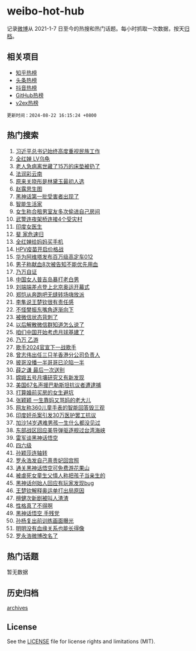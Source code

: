 # weibo-hot-hub

记录[微博](https://www.weibo.com)从 2021-1-7 日至今的热搜和热门话题。每小时抓取一次数据，按天[归档](archives)。

## 相关项目

- [知乎热榜](https://github.com/lonnyzhang423/zhihu-hot-hub)
- [头条热榜](https://github.com/lonnyzhang423/toutiao-hot-hub)
- [抖音热榜](https://github.com/lonnyzhang423/douyin-hot-hub)
- [GitHub热榜](https://github.com/lonnyzhang423/github-hot-hub)
- [v2ex热榜](https://github.com/lonnyzhang423/v2ex-hot-hub)


`更新时间：2024-08-22 16:15:24 +0800`

## 热门搜索

1. [习近平总书记始终高度重视民族工作](https://m.weibo.cn/search?containerid=100103type%3D1%26t%3D10%26q%3D%23%E4%B9%A0%E8%BF%91%E5%B9%B3%E6%80%BB%E4%B9%A6%E8%AE%B0%E5%A7%8B%E7%BB%88%E9%AB%98%E5%BA%A6%E9%87%8D%E8%A7%86%E6%B0%91%E6%97%8F%E5%B7%A5%E4%BD%9C%23&stream_entry_id=51&isnewpage=1&extparam=seat%3D1%26filter_type%3Drealtimehot%26stream_entry_id%3D51%26c_type%3D51%26q%3D%2523%25E4%25B9%25A0%25E8%25BF%2591%25E5%25B9%25B3%25E6%2580%25BB%25E4%25B9%25A6%25E8%25AE%25B0%25E5%25A7%258B%25E7%25BB%2588%25E9%25AB%2598%25E5%25BA%25A6%25E9%2587%258D%25E8%25A7%2586%25E6%25B0%2591%25E6%2597%258F%25E5%25B7%25A5%25E4%25BD%259C%2523%26pos%3D0%26dgr%3D0%26cate%3D10103%26display_time%3D1724314523%26pre_seqid%3D1724314523660026658139)
1. [全红婵 LV乌龟](https://m.weibo.cn/search?containerid=100103type%3D1%26t%3D10%26q%3D%E5%85%A8%E7%BA%A2%E5%A9%B5+LV%E4%B9%8C%E9%BE%9F&stream_entry_id=31&isnewpage=1&extparam=seat%3D1%26stream_entry_id%3D31%26band_rank%3D1%26c_type%3D31%26lcate%3D5001%26filter_type%3Drealtimehot%26cate%3D5001%26pos%3D0%26q%3D%25E5%2585%25A8%25E7%25BA%25A2%25E5%25A9%25B5%2520LV%25E4%25B9%258C%25E9%25BE%259F%26flag%3D1%26dgr%3D0%26realpos%3D1%26display_time%3D1724314523%26pre_seqid%3D1724314523660026658139)
1. [老人急病离世藏了15万的床垫被扔了](https://m.weibo.cn/search?containerid=100103type%3D1%26t%3D10%26q%3D%23%E8%80%81%E4%BA%BA%E6%80%A5%E7%97%85%E7%A6%BB%E4%B8%96%E8%97%8F%E4%BA%8615%E4%B8%87%E7%9A%84%E5%BA%8A%E5%9E%AB%E8%A2%AB%E6%89%94%E4%BA%86%23&stream_entry_id=31&isnewpage=1&extparam=seat%3D1%26stream_entry_id%3D31%26band_rank%3D2%26c_type%3D31%26lcate%3D5001%26filter_type%3Drealtimehot%26cate%3D5001%26pos%3D1%26q%3D%2523%25E8%2580%2581%25E4%25BA%25BA%25E6%2580%25A5%25E7%2597%2585%25E7%25A6%25BB%25E4%25B8%2596%25E8%2597%258F%25E4%25BA%258615%25E4%25B8%2587%25E7%259A%2584%25E5%25BA%258A%25E5%259E%25AB%25E8%25A2%25AB%25E6%2589%2594%25E4%25BA%2586%2523%26flag%3D1%26dgr%3D0%26realpos%3D2%26display_time%3D1724314523%26pre_seqid%3D1724314523660026658139)
1. [法润彩云南](https://m.weibo.cn/search?containerid=100103type%3D1%26t%3D10%26q%3D%23%E6%B3%95%E6%B6%A6%E5%BD%A9%E4%BA%91%E5%8D%97%23&stream_entry_id=31&isnewpage=1&extparam=seat%3D1%26stream_entry_id%3D31%26band_rank%3D3%26c_type%3D31%26lcate%3D5001%26filter_type%3Drealtimehot%26cate%3D5001%26pos%3D2%26q%3D%2523%25E6%25B3%2595%25E6%25B6%25A6%25E5%25BD%25A9%25E4%25BA%2591%25E5%258D%2597%2523%26flag%3D0%26dgr%3D0%26realpos%3D3%26display_time%3D1724314523%26pre_seqid%3D1724314523660026658139)
1. [原来关晓彤是林黛玉最初人选](https://m.weibo.cn/search?containerid=100103type%3D1%26t%3D10%26q%3D%23%E5%8E%9F%E6%9D%A5%E5%85%B3%E6%99%93%E5%BD%A4%E6%98%AF%E6%9E%97%E9%BB%9B%E7%8E%89%E6%9C%80%E5%88%9D%E4%BA%BA%E9%80%89%23&stream_entry_id=31&isnewpage=1&extparam=seat%3D1%26stream_entry_id%3D31%26band_rank%3D4%26c_type%3D31%26lcate%3D5001%26filter_type%3Drealtimehot%26cate%3D5001%26pos%3D3%26q%3D%2523%25E5%258E%259F%25E6%259D%25A5%25E5%2585%25B3%25E6%2599%2593%25E5%25BD%25A4%25E6%2598%25AF%25E6%259E%2597%25E9%25BB%259B%25E7%258E%2589%25E6%259C%2580%25E5%2588%259D%25E4%25BA%25BA%25E9%2580%2589%2523%26flag%3D1%26dgr%3D0%26realpos%3D4%26display_time%3D1724314523%26pre_seqid%3D1724314523660026658139)
1. [赵露思生图](https://m.weibo.cn/search?containerid=100103type%3D1%26t%3D10%26q%3D%E8%B5%B5%E9%9C%B2%E6%80%9D%E7%94%9F%E5%9B%BE&stream_entry_id=31&isnewpage=1&extparam=seat%3D1%26stream_entry_id%3D31%26band_rank%3D5%26c_type%3D31%26lcate%3D5001%26filter_type%3Drealtimehot%26cate%3D5001%26pos%3D4%26q%3D%25E8%25B5%25B5%25E9%259C%25B2%25E6%2580%259D%25E7%2594%259F%25E5%259B%25BE%26flag%3D1%26dgr%3D0%26realpos%3D5%26display_time%3D1724314523%26pre_seqid%3D1724314523660026658139)
1. [黑神话第一批受害者出现了](https://m.weibo.cn/search?containerid=100103type%3D1%26t%3D10%26q%3D%23%E9%BB%91%E7%A5%9E%E8%AF%9D%E7%AC%AC%E4%B8%80%E6%89%B9%E5%8F%97%E5%AE%B3%E8%80%85%E5%87%BA%E7%8E%B0%E4%BA%86%23&stream_entry_id=31&isnewpage=1&extparam=seat%3D1%26stream_entry_id%3D31%26band_rank%3D6%26c_type%3D31%26lcate%3D5001%26filter_type%3Drealtimehot%26cate%3D5001%26pos%3D5%26q%3D%2523%25E9%25BB%2591%25E7%25A5%259E%25E8%25AF%259D%25E7%25AC%25AC%25E4%25B8%2580%25E6%2589%25B9%25E5%258F%2597%25E5%25AE%25B3%25E8%2580%2585%25E5%2587%25BA%25E7%258E%25B0%25E4%25BA%2586%2523%26flag%3D2%26dgr%3D0%26realpos%3D6%26display_time%3D1724314523%26pre_seqid%3D1724314523660026658139)
1. [智能生活家](https://m.weibo.cn/search?containerid=100103type%3D1%26t%3D10%26q%3D%23%E6%99%BA%E8%83%BD%E7%94%9F%E6%B4%BB%E5%AE%B6%23&stream_entry_id=31&isnewpage=1&extparam=seat%3D1%26stream_entry_id%3D31%26band_rank%3D7%26is_ad_pos%3D1%26lcate%3D5001%26filter_type%3Drealtimehot%26pos%3D6%26c_type%3D31%26q%3D%2523%25E6%2599%25BA%25E8%2583%25BD%25E7%2594%259F%25E6%25B4%25BB%25E5%25AE%25B6%2523%26cate%3D5001%26dgr%3D0%26adid%3D250967%26display_time%3D1724314523%26pre_seqid%3D1724314523660026658139)
1. [女生称合租男室友多次偷进自己房间](https://m.weibo.cn/search?containerid=100103type%3D1%26t%3D10%26q%3D%23%E5%A5%B3%E7%94%9F%E7%A7%B0%E5%90%88%E7%A7%9F%E7%94%B7%E5%AE%A4%E5%8F%8B%E5%A4%9A%E6%AC%A1%E5%81%B7%E8%BF%9B%E8%87%AA%E5%B7%B1%E6%88%BF%E9%97%B4%23&stream_entry_id=31&isnewpage=1&extparam=seat%3D1%26stream_entry_id%3D31%26band_rank%3D7%26c_type%3D31%26lcate%3D5001%26filter_type%3Drealtimehot%26cate%3D5001%26pos%3D7%26q%3D%2523%25E5%25A5%25B3%25E7%2594%259F%25E7%25A7%25B0%25E5%2590%2588%25E7%25A7%259F%25E7%2594%25B7%25E5%25AE%25A4%25E5%258F%258B%25E5%25A4%259A%25E6%25AC%25A1%25E5%2581%25B7%25E8%25BF%259B%25E8%2587%25AA%25E5%25B7%25B1%25E6%2588%25BF%25E9%2597%25B4%2523%26flag%3D0%26dgr%3D0%26realpos%3D7%26display_time%3D1724314523%26pre_seqid%3D1724314523660026658139)
1. [武警连夜架桥连接4个受灾村](https://m.weibo.cn/search?containerid=100103type%3D1%26t%3D10%26q%3D%23%E6%AD%A6%E8%AD%A6%E8%BF%9E%E5%A4%9C%E6%9E%B6%E6%A1%A5%E8%BF%9E%E6%8E%A54%E4%B8%AA%E5%8F%97%E7%81%BE%E6%9D%91%23&stream_entry_id=31&isnewpage=1&extparam=seat%3D1%26stream_entry_id%3D31%26band_rank%3D8%26c_type%3D31%26lcate%3D5001%26filter_type%3Drealtimehot%26cate%3D5001%26pos%3D8%26q%3D%2523%25E6%25AD%25A6%25E8%25AD%25A6%25E8%25BF%259E%25E5%25A4%259C%25E6%259E%25B6%25E6%25A1%25A5%25E8%25BF%259E%25E6%258E%25A54%25E4%25B8%25AA%25E5%258F%2597%25E7%2581%25BE%25E6%259D%2591%2523%26flag%3D0%26dgr%3D0%26realpos%3D8%26display_time%3D1724314523%26pre_seqid%3D1724314523660026658139)
1. [印度女医生](https://m.weibo.cn/search?containerid=100103type%3D1%26t%3D10%26q%3D%E5%8D%B0%E5%BA%A6%E5%A5%B3%E5%8C%BB%E7%94%9F&stream_entry_id=31&isnewpage=1&extparam=seat%3D1%26stream_entry_id%3D31%26band_rank%3D9%26c_type%3D31%26lcate%3D5001%26filter_type%3Drealtimehot%26cate%3D5001%26pos%3D9%26q%3D%25E5%258D%25B0%25E5%25BA%25A6%25E5%25A5%25B3%25E5%258C%25BB%25E7%2594%259F%26flag%3D0%26dgr%3D0%26realpos%3D9%26display_time%3D1724314523%26pre_seqid%3D1724314523660026658139)
1. [斐 家危速归](https://m.weibo.cn/search?containerid=100103type%3D1%26t%3D10%26q%3D%E6%96%90+%E5%AE%B6%E5%8D%B1%E9%80%9F%E5%BD%92&stream_entry_id=31&isnewpage=1&extparam=seat%3D1%26stream_entry_id%3D31%26band_rank%3D10%26c_type%3D31%26lcate%3D5001%26filter_type%3Drealtimehot%26cate%3D5001%26pos%3D10%26q%3D%25E6%2596%2590%2520%25E5%25AE%25B6%25E5%258D%25B1%25E9%2580%259F%25E5%25BD%2592%26flag%3D1%26dgr%3D0%26realpos%3D10%26display_time%3D1724314523%26pre_seqid%3D1724314523660026658139)
1. [全红婵给妈妈买手机](https://m.weibo.cn/search?containerid=100103type%3D1%26t%3D10%26q%3D%23%E5%85%A8%E7%BA%A2%E5%A9%B5%E7%BB%99%E5%A6%88%E5%A6%88%E4%B9%B0%E6%89%8B%E6%9C%BA%23&stream_entry_id=31&isnewpage=1&extparam=seat%3D1%26stream_entry_id%3D31%26band_rank%3D11%26c_type%3D31%26lcate%3D5001%26filter_type%3Drealtimehot%26cate%3D5001%26pos%3D11%26q%3D%2523%25E5%2585%25A8%25E7%25BA%25A2%25E5%25A9%25B5%25E7%25BB%2599%25E5%25A6%2588%25E5%25A6%2588%25E4%25B9%25B0%25E6%2589%258B%25E6%259C%25BA%2523%26flag%3D2%26dgr%3D0%26realpos%3D11%26display_time%3D1724314523%26pre_seqid%3D1724314523660026658139)
1. [HPV疫苗开启价格战](https://m.weibo.cn/search?containerid=100103type%3D1%26t%3D10%26q%3D%23HPV%E7%96%AB%E8%8B%97%E5%BC%80%E5%90%AF%E4%BB%B7%E6%A0%BC%E6%88%98%23&stream_entry_id=31&isnewpage=1&extparam=seat%3D1%26stream_entry_id%3D31%26band_rank%3D12%26c_type%3D31%26lcate%3D5001%26filter_type%3Drealtimehot%26cate%3D5001%26pos%3D12%26q%3D%2523HPV%25E7%2596%25AB%25E8%258B%2597%25E5%25BC%2580%25E5%2590%25AF%25E4%25BB%25B7%25E6%25A0%25BC%25E6%2588%2598%2523%26flag%3D1%26dgr%3D0%26realpos%3D12%26display_time%3D1724314523%26pre_seqid%3D1724314523660026658139)
1. [华为阿维塔发布百万级高定车012](https://m.weibo.cn/search?containerid=100103type%3D1%26t%3D10%26q%3D%23%E5%8D%8E%E4%B8%BA%E9%98%BF%E7%BB%B4%E5%A1%94%E5%8F%91%E5%B8%83%E7%99%BE%E4%B8%87%E7%BA%A7%E9%AB%98%E5%AE%9A%E8%BD%A6012%23&stream_entry_id=31&isnewpage=1&extparam=seat%3D1%26stream_entry_id%3D31%26band_rank%3D13%26realpos%3D13%26cate%3D5001%26lcate%3D5001%26filter_type%3Drealtimehot%26flag%3D0%26pos%3D13%26q%3D%2523%25E5%258D%258E%25E4%25B8%25BA%25E9%2598%25BF%25E7%25BB%25B4%25E5%25A1%2594%25E5%258F%2591%25E5%25B8%2583%25E7%2599%25BE%25E4%25B8%2587%25E7%25BA%25A7%25E9%25AB%2598%25E5%25AE%259A%25E8%25BD%25A6012%2523%26c_type%3D31%26dgr%3D0%26adid%3D250897%26display_time%3D1724314523%26pre_seqid%3D1724314523660026658139)
1. [男子称献血8次被告知不能优先用血](https://m.weibo.cn/search?containerid=100103type%3D1%26t%3D10%26q%3D%23%E7%94%B7%E5%AD%90%E7%A7%B0%E7%8C%AE%E8%A1%808%E6%AC%A1%E8%A2%AB%E5%91%8A%E7%9F%A5%E4%B8%8D%E8%83%BD%E4%BC%98%E5%85%88%E7%94%A8%E8%A1%80%23&stream_entry_id=31&isnewpage=1&extparam=seat%3D1%26stream_entry_id%3D31%26band_rank%3D14%26c_type%3D31%26lcate%3D5001%26filter_type%3Drealtimehot%26cate%3D5001%26pos%3D14%26q%3D%2523%25E7%2594%25B7%25E5%25AD%2590%25E7%25A7%25B0%25E7%258C%25AE%25E8%25A1%25808%25E6%25AC%25A1%25E8%25A2%25AB%25E5%2591%258A%25E7%259F%25A5%25E4%25B8%258D%25E8%2583%25BD%25E4%25BC%2598%25E5%2585%2588%25E7%2594%25A8%25E8%25A1%2580%2523%26flag%3D2%26dgr%3D0%26realpos%3D14%26display_time%3D1724314523%26pre_seqid%3D1724314523660026658139)
1. [乃万自证](https://m.weibo.cn/search?containerid=100103type%3D1%26t%3D10%26q%3D%E4%B9%83%E4%B8%87%E8%87%AA%E8%AF%81&stream_entry_id=31&isnewpage=1&extparam=seat%3D1%26stream_entry_id%3D31%26band_rank%3D15%26c_type%3D31%26lcate%3D5001%26filter_type%3Drealtimehot%26cate%3D5001%26pos%3D15%26q%3D%25E4%25B9%2583%25E4%25B8%2587%25E8%2587%25AA%25E8%25AF%2581%26flag%3D2%26dgr%3D0%26realpos%3D15%26display_time%3D1724314523%26pre_seqid%3D1724314523660026658139)
1. [中国女人普吉岛暴打老白男](https://m.weibo.cn/search?containerid=100103type%3D1%26t%3D10%26q%3D%E4%B8%AD%E5%9B%BD%E5%A5%B3%E4%BA%BA%E6%99%AE%E5%90%89%E5%B2%9B%E6%9A%B4%E6%89%93%E8%80%81%E7%99%BD%E7%94%B7&stream_entry_id=31&isnewpage=1&extparam=seat%3D1%26stream_entry_id%3D31%26band_rank%3D16%26c_type%3D31%26lcate%3D5001%26filter_type%3Drealtimehot%26cate%3D5001%26pos%3D16%26q%3D%25E4%25B8%25AD%25E5%259B%25BD%25E5%25A5%25B3%25E4%25BA%25BA%25E6%2599%25AE%25E5%2590%2589%25E5%25B2%259B%25E6%259A%25B4%25E6%2589%2593%25E8%2580%2581%25E7%2599%25BD%25E7%2594%25B7%26flag%3D1%26dgr%3D0%26realpos%3D16%26display_time%3D1724314523%26pre_seqid%3D1724314523660026658139)
1. [刘端端差点登上北京奥运开幕式](https://m.weibo.cn/search?containerid=100103type%3D1%26t%3D10%26q%3D%E5%88%98%E7%AB%AF%E7%AB%AF%E5%B7%AE%E7%82%B9%E7%99%BB%E4%B8%8A%E5%8C%97%E4%BA%AC%E5%A5%A5%E8%BF%90%E5%BC%80%E5%B9%95%E5%BC%8F&stream_entry_id=31&isnewpage=1&extparam=seat%3D1%26stream_entry_id%3D31%26band_rank%3D17%26c_type%3D31%26lcate%3D5001%26filter_type%3Drealtimehot%26cate%3D5001%26pos%3D17%26q%3D%25E5%2588%2598%25E7%25AB%25AF%25E7%25AB%25AF%25E5%25B7%25AE%25E7%2582%25B9%25E7%2599%25BB%25E4%25B8%258A%25E5%258C%2597%25E4%25BA%25AC%25E5%25A5%25A5%25E8%25BF%2590%25E5%25BC%2580%25E5%25B9%2595%25E5%25BC%258F%26flag%3D1%26dgr%3D0%26realpos%3D17%26display_time%3D1724314523%26pre_seqid%3D1724314523660026658139)
1. [郑恺从奔跑吧无缝转场嗨放派](https://m.weibo.cn/search?containerid=100103type%3D1%26t%3D10%26q%3D%E9%83%91%E6%81%BA%E4%BB%8E%E5%A5%94%E8%B7%91%E5%90%A7%E6%97%A0%E7%BC%9D%E8%BD%AC%E5%9C%BA%E5%97%A8%E6%94%BE%E6%B4%BE&stream_entry_id=31&isnewpage=1&extparam=seat%3D1%26stream_entry_id%3D31%26band_rank%3D18%26c_type%3D31%26lcate%3D5001%26filter_type%3Drealtimehot%26cate%3D5001%26pos%3D18%26q%3D%25E9%2583%2591%25E6%2581%25BA%25E4%25BB%258E%25E5%25A5%2594%25E8%25B7%2591%25E5%2590%25A7%25E6%2597%25A0%25E7%25BC%259D%25E8%25BD%25AC%25E5%259C%25BA%25E5%2597%25A8%25E6%2594%25BE%25E6%25B4%25BE%26flag%3D1%26dgr%3D0%26realpos%3D18%26display_time%3D1724314523%26pre_seqid%3D1724314523660026658139)
1. [李隼说王楚钦很有责任感](https://m.weibo.cn/search?containerid=100103type%3D1%26t%3D10%26q%3D%E6%9D%8E%E9%9A%BC%E8%AF%B4%E7%8E%8B%E6%A5%9A%E9%92%A6%E5%BE%88%E6%9C%89%E8%B4%A3%E4%BB%BB%E6%84%9F&stream_entry_id=31&isnewpage=1&extparam=seat%3D1%26stream_entry_id%3D31%26band_rank%3D19%26c_type%3D31%26lcate%3D5001%26filter_type%3Drealtimehot%26cate%3D5001%26pos%3D19%26q%3D%25E6%259D%258E%25E9%259A%25BC%25E8%25AF%25B4%25E7%258E%258B%25E6%25A5%259A%25E9%2592%25A6%25E5%25BE%2588%25E6%259C%2589%25E8%25B4%25A3%25E4%25BB%25BB%25E6%2584%259F%26flag%3D1%26dgr%3D0%26realpos%3D19%26display_time%3D1724314523%26pre_seqid%3D1724314523660026658139)
1. [不怪樊振东嘴角逐渐向下](https://m.weibo.cn/search?containerid=100103type%3D1%26t%3D10%26q%3D%E4%B8%8D%E6%80%AA%E6%A8%8A%E6%8C%AF%E4%B8%9C%E5%98%B4%E8%A7%92%E9%80%90%E6%B8%90%E5%90%91%E4%B8%8B&stream_entry_id=31&isnewpage=1&extparam=seat%3D1%26stream_entry_id%3D31%26band_rank%3D20%26c_type%3D31%26lcate%3D5001%26filter_type%3Drealtimehot%26cate%3D5001%26pos%3D20%26q%3D%25E4%25B8%258D%25E6%2580%25AA%25E6%25A8%258A%25E6%258C%25AF%25E4%25B8%259C%25E5%2598%25B4%25E8%25A7%2592%25E9%2580%2590%25E6%25B8%2590%25E5%2590%2591%25E4%25B8%258B%26flag%3D0%26dgr%3D0%26realpos%3D20%26display_time%3D1724314523%26pre_seqid%3D1724314523660026658139)
1. [被微信状态背刺了](https://m.weibo.cn/search?containerid=100103type%3D1%26t%3D10%26q%3D%23%E8%A2%AB%E5%BE%AE%E4%BF%A1%E7%8A%B6%E6%80%81%E8%83%8C%E5%88%BA%E4%BA%86%23&stream_entry_id=31&isnewpage=1&extparam=seat%3D1%26stream_entry_id%3D31%26band_rank%3D21%26c_type%3D31%26lcate%3D5001%26filter_type%3Drealtimehot%26cate%3D5001%26pos%3D21%26q%3D%2523%25E8%25A2%25AB%25E5%25BE%25AE%25E4%25BF%25A1%25E7%258A%25B6%25E6%2580%2581%25E8%2583%258C%25E5%2588%25BA%25E4%25BA%2586%2523%26flag%3D1%26dgr%3D0%26realpos%3D21%26display_time%3D1724314523%26pre_seqid%3D1724314523660026658139)
1. [以后解散微信群知道怎么说了](https://m.weibo.cn/search?containerid=100103type%3D1%26t%3D10%26q%3D%23%E4%BB%A5%E5%90%8E%E8%A7%A3%E6%95%A3%E5%BE%AE%E4%BF%A1%E7%BE%A4%E7%9F%A5%E9%81%93%E6%80%8E%E4%B9%88%E8%AF%B4%E4%BA%86%23&stream_entry_id=31&isnewpage=1&extparam=seat%3D1%26stream_entry_id%3D31%26band_rank%3D22%26c_type%3D31%26lcate%3D5001%26filter_type%3Drealtimehot%26cate%3D5001%26pos%3D22%26q%3D%2523%25E4%25BB%25A5%25E5%2590%258E%25E8%25A7%25A3%25E6%2595%25A3%25E5%25BE%25AE%25E4%25BF%25A1%25E7%25BE%25A4%25E7%259F%25A5%25E9%2581%2593%25E6%2580%258E%25E4%25B9%2588%25E8%25AF%25B4%25E4%25BA%2586%2523%26flag%3D2%26dgr%3D0%26realpos%3D22%26display_time%3D1724314523%26pre_seqid%3D1724314523660026658139)
1. [咱们中国开始考虑月球基建了](https://m.weibo.cn/search?containerid=100103type%3D1%26t%3D10%26q%3D%23%E5%92%B1%E4%BB%AC%E4%B8%AD%E5%9B%BD%E5%BC%80%E5%A7%8B%E8%80%83%E8%99%91%E6%9C%88%E7%90%83%E5%9F%BA%E5%BB%BA%E4%BA%86%23&stream_entry_id=31&isnewpage=1&extparam=seat%3D1%26stream_entry_id%3D31%26band_rank%3D23%26c_type%3D31%26lcate%3D5001%26filter_type%3Drealtimehot%26cate%3D5001%26pos%3D23%26q%3D%2523%25E5%2592%25B1%25E4%25BB%25AC%25E4%25B8%25AD%25E5%259B%25BD%25E5%25BC%2580%25E5%25A7%258B%25E8%2580%2583%25E8%2599%2591%25E6%259C%2588%25E7%2590%2583%25E5%259F%25BA%25E5%25BB%25BA%25E4%25BA%2586%2523%26flag%3D0%26dgr%3D0%26realpos%3D23%26display_time%3D1724314523%26pre_seqid%3D1724314523660026658139)
1. [乃万 乙游](https://m.weibo.cn/search?containerid=100103type%3D1%26t%3D10%26q%3D%E4%B9%83%E4%B8%87+%E4%B9%99%E6%B8%B8&stream_entry_id=31&isnewpage=1&extparam=seat%3D1%26stream_entry_id%3D31%26band_rank%3D24%26c_type%3D31%26lcate%3D5001%26filter_type%3Drealtimehot%26cate%3D5001%26pos%3D24%26q%3D%25E4%25B9%2583%25E4%25B8%2587%2520%25E4%25B9%2599%25E6%25B8%25B8%26flag%3D2%26dgr%3D0%26realpos%3D24%26display_time%3D1724314523%26pre_seqid%3D1724314523660026658139)
1. [歌手2024官宣下一战歌手](https://m.weibo.cn/search?containerid=100103type%3D1%26t%3D10%26q%3D%23%E6%AD%8C%E6%89%8B2024%E5%AE%98%E5%AE%A3%E4%B8%8B%E4%B8%80%E6%88%98%E6%AD%8C%E6%89%8B%23&stream_entry_id=31&isnewpage=1&extparam=seat%3D1%26stream_entry_id%3D31%26band_rank%3D25%26c_type%3D31%26lcate%3D5001%26filter_type%3Drealtimehot%26cate%3D5001%26pos%3D25%26q%3D%2523%25E6%25AD%258C%25E6%2589%258B2024%25E5%25AE%2598%25E5%25AE%25A3%25E4%25B8%258B%25E4%25B8%2580%25E6%2588%2598%25E6%25AD%258C%25E6%2589%258B%2523%26flag%3D0%26dgr%3D0%26realpos%3D25%26display_time%3D1724314523%26pre_seqid%3D1724314523660026658139)
1. [曾志伟出任三只羊香港分公司负责人](https://m.weibo.cn/search?containerid=100103type%3D1%26t%3D10%26q%3D%23%E6%9B%BE%E5%BF%97%E4%BC%9F%E5%87%BA%E4%BB%BB%E4%B8%89%E5%8F%AA%E7%BE%8A%E9%A6%99%E6%B8%AF%E5%88%86%E5%85%AC%E5%8F%B8%E8%B4%9F%E8%B4%A3%E4%BA%BA%23&stream_entry_id=31&isnewpage=1&extparam=seat%3D1%26stream_entry_id%3D31%26band_rank%3D26%26c_type%3D31%26lcate%3D5001%26filter_type%3Drealtimehot%26cate%3D5001%26pos%3D26%26q%3D%2523%25E6%259B%25BE%25E5%25BF%2597%25E4%25BC%259F%25E5%2587%25BA%25E4%25BB%25BB%25E4%25B8%2589%25E5%258F%25AA%25E7%25BE%258A%25E9%25A6%2599%25E6%25B8%25AF%25E5%2588%2586%25E5%2585%25AC%25E5%258F%25B8%25E8%25B4%259F%25E8%25B4%25A3%25E4%25BA%25BA%2523%26flag%3D1%26dgr%3D0%26realpos%3D26%26display_time%3D1724314523%26pre_seqid%3D1724314523660026658139)
1. [披哥没播一半哥哥已沦陷一半](https://m.weibo.cn/search?containerid=100103type%3D1%26t%3D10%26q%3D%E6%8A%AB%E5%93%A5%E6%B2%A1%E6%92%AD%E4%B8%80%E5%8D%8A%E5%93%A5%E5%93%A5%E5%B7%B2%E6%B2%A6%E9%99%B7%E4%B8%80%E5%8D%8A&stream_entry_id=31&isnewpage=1&extparam=seat%3D1%26stream_entry_id%3D31%26band_rank%3D27%26c_type%3D31%26lcate%3D5001%26filter_type%3Drealtimehot%26cate%3D5001%26pos%3D27%26q%3D%25E6%258A%25AB%25E5%2593%25A5%25E6%25B2%25A1%25E6%2592%25AD%25E4%25B8%2580%25E5%258D%258A%25E5%2593%25A5%25E5%2593%25A5%25E5%25B7%25B2%25E6%25B2%25A6%25E9%2599%25B7%25E4%25B8%2580%25E5%258D%258A%26flag%3D0%26dgr%3D0%26realpos%3D27%26display_time%3D1724314523%26pre_seqid%3D1724314523660026658139)
1. [薛之谦 最后一次送别](https://m.weibo.cn/search?containerid=100103type%3D1%26t%3D10%26q%3D%E8%96%9B%E4%B9%8B%E8%B0%A6+%E6%9C%80%E5%90%8E%E4%B8%80%E6%AC%A1%E9%80%81%E5%88%AB&stream_entry_id=31&isnewpage=1&extparam=seat%3D1%26stream_entry_id%3D31%26band_rank%3D28%26c_type%3D31%26lcate%3D5001%26filter_type%3Drealtimehot%26cate%3D5001%26pos%3D28%26q%3D%25E8%2596%259B%25E4%25B9%258B%25E8%25B0%25A6%2520%25E6%259C%2580%25E5%2590%258E%25E4%25B8%2580%25E6%25AC%25A1%25E9%2580%2581%25E5%2588%25AB%26flag%3D1%26dgr%3D0%26realpos%3D28%26display_time%3D1724314523%26pre_seqid%3D1724314523660026658139)
1. [嫦娥五号月壤研究又有新发现](https://m.weibo.cn/search?containerid=100103type%3D1%26t%3D10%26q%3D%23%E5%AB%A6%E5%A8%A5%E4%BA%94%E5%8F%B7%E6%9C%88%E5%A3%A4%E7%A0%94%E7%A9%B6%E5%8F%88%E6%9C%89%E6%96%B0%E5%8F%91%E7%8E%B0%23&stream_entry_id=31&isnewpage=1&extparam=seat%3D1%26stream_entry_id%3D31%26band_rank%3D29%26c_type%3D31%26lcate%3D5001%26filter_type%3Drealtimehot%26cate%3D5001%26pos%3D29%26q%3D%2523%25E5%25AB%25A6%25E5%25A8%25A5%25E4%25BA%2594%25E5%258F%25B7%25E6%259C%2588%25E5%25A3%25A4%25E7%25A0%2594%25E7%25A9%25B6%25E5%258F%2588%25E6%259C%2589%25E6%2596%25B0%25E5%258F%2591%25E7%258E%25B0%2523%26flag%3D0%26dgr%3D0%26realpos%3D29%26display_time%3D1724314523%26pre_seqid%3D1724314523660026658139)
1. [美国67名声援巴勒斯坦抗议者遭逮捕](https://m.weibo.cn/search?containerid=100103type%3D1%26t%3D10%26q%3D%23%E7%BE%8E%E5%9B%BD67%E5%90%8D%E5%A3%B0%E6%8F%B4%E5%B7%B4%E5%8B%92%E6%96%AF%E5%9D%A6%E6%8A%97%E8%AE%AE%E8%80%85%E9%81%AD%E9%80%AE%E6%8D%95%23&stream_entry_id=31&isnewpage=1&extparam=seat%3D1%26stream_entry_id%3D31%26band_rank%3D30%26c_type%3D31%26lcate%3D5001%26filter_type%3Drealtimehot%26cate%3D5001%26pos%3D30%26q%3D%2523%25E7%25BE%258E%25E5%259B%25BD67%25E5%2590%258D%25E5%25A3%25B0%25E6%258F%25B4%25E5%25B7%25B4%25E5%258B%2592%25E6%2596%25AF%25E5%259D%25A6%25E6%258A%2597%25E8%25AE%25AE%25E8%2580%2585%25E9%2581%25AD%25E9%2580%25AE%25E6%258D%2595%2523%26flag%3D1%26dgr%3D0%26realpos%3D30%26display_time%3D1724314523%26pre_seqid%3D1724314523660026658139)
1. [打算婚前买房的女生避坑](https://m.weibo.cn/search?containerid=100103type%3D1%26t%3D10%26q%3D%23%E6%89%93%E7%AE%97%E5%A9%9A%E5%89%8D%E4%B9%B0%E6%88%BF%E7%9A%84%E5%A5%B3%E7%94%9F%E9%81%BF%E5%9D%91%23&stream_entry_id=31&isnewpage=1&extparam=seat%3D1%26stream_entry_id%3D31%26band_rank%3D31%26c_type%3D31%26lcate%3D5001%26filter_type%3Drealtimehot%26cate%3D5001%26pos%3D31%26q%3D%2523%25E6%2589%2593%25E7%25AE%2597%25E5%25A9%259A%25E5%2589%258D%25E4%25B9%25B0%25E6%2588%25BF%25E7%259A%2584%25E5%25A5%25B3%25E7%2594%259F%25E9%2581%25BF%25E5%259D%2591%2523%26flag%3D0%26dgr%3D0%26realpos%3D31%26display_time%3D1724314523%26pre_seqid%3D1724314523660026658139)
1. [张颖颖 一生靠妈又骂妈的老大儿](https://m.weibo.cn/search?containerid=100103type%3D1%26t%3D10%26q%3D%E5%BC%A0%E9%A2%96%E9%A2%96+%E4%B8%80%E7%94%9F%E9%9D%A0%E5%A6%88%E5%8F%88%E9%AA%82%E5%A6%88%E7%9A%84%E8%80%81%E5%A4%A7%E5%84%BF&stream_entry_id=31&isnewpage=1&extparam=seat%3D1%26stream_entry_id%3D31%26band_rank%3D32%26c_type%3D31%26lcate%3D5001%26filter_type%3Drealtimehot%26cate%3D5001%26pos%3D32%26q%3D%25E5%25BC%25A0%25E9%25A2%2596%25E9%25A2%2596%2520%25E4%25B8%2580%25E7%2594%259F%25E9%259D%25A0%25E5%25A6%2588%25E5%258F%2588%25E9%25AA%2582%25E5%25A6%2588%25E7%259A%2584%25E8%2580%2581%25E5%25A4%25A7%25E5%2584%25BF%26flag%3D0%26dgr%3D0%26realpos%3D32%26display_time%3D1724314523%26pre_seqid%3D1724314523660026658139)
1. [网友称360儿童手表的智能回答毁三观](https://m.weibo.cn/search?containerid=100103type%3D1%26t%3D10%26q%3D%23%E7%BD%91%E5%8F%8B%E7%A7%B0360%E5%84%BF%E7%AB%A5%E6%89%8B%E8%A1%A8%E7%9A%84%E6%99%BA%E8%83%BD%E5%9B%9E%E7%AD%94%E6%AF%81%E4%B8%89%E8%A7%82%23&stream_entry_id=31&isnewpage=1&extparam=seat%3D1%26stream_entry_id%3D31%26band_rank%3D33%26c_type%3D31%26lcate%3D5001%26filter_type%3Drealtimehot%26cate%3D5001%26pos%3D33%26q%3D%2523%25E7%25BD%2591%25E5%258F%258B%25E7%25A7%25B0360%25E5%2584%25BF%25E7%25AB%25A5%25E6%2589%258B%25E8%25A1%25A8%25E7%259A%2584%25E6%2599%25BA%25E8%2583%25BD%25E5%259B%259E%25E7%25AD%2594%25E6%25AF%2581%25E4%25B8%2589%25E8%25A7%2582%2523%26flag%3D1%26dgr%3D0%26realpos%3D33%26display_time%3D1724314523%26pre_seqid%3D1724314523660026658139)
1. [印度奸杀案引发30万医护罢工抗议](https://m.weibo.cn/search?containerid=100103type%3D1%26t%3D10%26q%3D%23%E5%8D%B0%E5%BA%A6%E5%A5%B8%E6%9D%80%E6%A1%88%E5%BC%95%E5%8F%9130%E4%B8%87%E5%8C%BB%E6%8A%A4%E7%BD%A2%E5%B7%A5%E6%8A%97%E8%AE%AE%23&stream_entry_id=31&isnewpage=1&extparam=seat%3D1%26stream_entry_id%3D31%26band_rank%3D34%26c_type%3D31%26lcate%3D5001%26filter_type%3Drealtimehot%26cate%3D5001%26pos%3D34%26q%3D%2523%25E5%258D%25B0%25E5%25BA%25A6%25E5%25A5%25B8%25E6%259D%2580%25E6%25A1%2588%25E5%25BC%2595%25E5%258F%259130%25E4%25B8%2587%25E5%258C%25BB%25E6%258A%25A4%25E7%25BD%25A2%25E5%25B7%25A5%25E6%258A%2597%25E8%25AE%25AE%2523%26flag%3D0%26dgr%3D0%26realpos%3D34%26display_time%3D1724314523%26pre_seqid%3D1724314523660026658139)
1. [加沙14岁遇难男孩一生什么都没见过](https://m.weibo.cn/search?containerid=100103type%3D1%26t%3D10%26q%3D%23%E5%8A%A0%E6%B2%9914%E5%B2%81%E9%81%87%E9%9A%BE%E7%94%B7%E5%AD%A9%E4%B8%80%E7%94%9F%E4%BB%80%E4%B9%88%E9%83%BD%E6%B2%A1%E8%A7%81%E8%BF%87%23&stream_entry_id=31&isnewpage=1&extparam=seat%3D1%26stream_entry_id%3D31%26band_rank%3D35%26c_type%3D31%26lcate%3D5001%26filter_type%3Drealtimehot%26cate%3D5001%26pos%3D35%26q%3D%2523%25E5%258A%25A0%25E6%25B2%259914%25E5%25B2%2581%25E9%2581%2587%25E9%259A%25BE%25E7%2594%25B7%25E5%25AD%25A9%25E4%25B8%2580%25E7%2594%259F%25E4%25BB%2580%25E4%25B9%2588%25E9%2583%25BD%25E6%25B2%25A1%25E8%25A7%2581%25E8%25BF%2587%2523%26flag%3D1%26dgr%3D0%26realpos%3D35%26display_time%3D1724314523%26pre_seqid%3D1724314523660026658139)
1. [东部战区回应美导弹驱逐舰过台湾海峡](https://m.weibo.cn/search?containerid=100103type%3D1%26t%3D10%26q%3D%23%E4%B8%9C%E9%83%A8%E6%88%98%E5%8C%BA%E5%9B%9E%E5%BA%94%E7%BE%8E%E5%AF%BC%E5%BC%B9%E9%A9%B1%E9%80%90%E8%88%B0%E8%BF%87%E5%8F%B0%E6%B9%BE%E6%B5%B7%E5%B3%A1%23&stream_entry_id=31&isnewpage=1&extparam=seat%3D1%26stream_entry_id%3D31%26band_rank%3D36%26c_type%3D31%26lcate%3D5001%26filter_type%3Drealtimehot%26cate%3D5001%26pos%3D36%26q%3D%2523%25E4%25B8%259C%25E9%2583%25A8%25E6%2588%2598%25E5%258C%25BA%25E5%259B%259E%25E5%25BA%2594%25E7%25BE%258E%25E5%25AF%25BC%25E5%25BC%25B9%25E9%25A9%25B1%25E9%2580%2590%25E8%2588%25B0%25E8%25BF%2587%25E5%258F%25B0%25E6%25B9%25BE%25E6%25B5%25B7%25E5%25B3%25A1%2523%26flag%3D1%26dgr%3D0%26realpos%3D36%26display_time%3D1724314523%26pre_seqid%3D1724314523660026658139)
1. [雷军谈黑神话悟空](https://m.weibo.cn/search?containerid=100103type%3D1%26t%3D10%26q%3D%23%E9%9B%B7%E5%86%9B%E8%B0%88%E9%BB%91%E7%A5%9E%E8%AF%9D%E6%82%9F%E7%A9%BA%23&stream_entry_id=31&isnewpage=1&extparam=seat%3D1%26stream_entry_id%3D31%26band_rank%3D37%26c_type%3D31%26lcate%3D5001%26filter_type%3Drealtimehot%26cate%3D5001%26pos%3D37%26q%3D%2523%25E9%259B%25B7%25E5%2586%259B%25E8%25B0%2588%25E9%25BB%2591%25E7%25A5%259E%25E8%25AF%259D%25E6%2582%259F%25E7%25A9%25BA%2523%26flag%3D0%26dgr%3D0%26realpos%3D37%26display_time%3D1724314523%26pre_seqid%3D1724314523660026658139)
1. [四六级](https://m.weibo.cn/search?containerid=100103type%3D1%26t%3D10%26q%3D%E5%9B%9B%E5%85%AD%E7%BA%A7&stream_entry_id=31&isnewpage=1&extparam=seat%3D1%26stream_entry_id%3D31%26band_rank%3D38%26c_type%3D31%26lcate%3D5001%26filter_type%3Drealtimehot%26cate%3D5001%26pos%3D38%26q%3D%25E5%259B%259B%25E5%2585%25AD%25E7%25BA%25A7%26flag%3D1%26dgr%3D0%26realpos%3D38%26display_time%3D1724314523%26pre_seqid%3D1724314523660026658139)
1. [孙颖莎连轴转](https://m.weibo.cn/search?containerid=100103type%3D1%26t%3D10%26q%3D%23%E5%AD%99%E9%A2%96%E8%8E%8E%E8%BF%9E%E8%BD%B4%E8%BD%AC%23&stream_entry_id=31&isnewpage=1&extparam=seat%3D1%26stream_entry_id%3D31%26band_rank%3D39%26c_type%3D31%26lcate%3D5001%26filter_type%3Drealtimehot%26cate%3D5001%26pos%3D39%26q%3D%2523%25E5%25AD%2599%25E9%25A2%2596%25E8%258E%258E%25E8%25BF%259E%25E8%25BD%25B4%25E8%25BD%25AC%2523%26flag%3D1%26dgr%3D0%26realpos%3D39%26display_time%3D1724314523%26pre_seqid%3D1724314523660026658139)
1. [罗永浩发自己熹贵妃回宫照](https://m.weibo.cn/search?containerid=100103type%3D1%26t%3D10%26q%3D%23%E7%BD%97%E6%B0%B8%E6%B5%A9%E5%8F%91%E8%87%AA%E5%B7%B1%E7%86%B9%E8%B4%B5%E5%A6%83%E5%9B%9E%E5%AE%AB%E7%85%A7%23&stream_entry_id=31&isnewpage=1&extparam=seat%3D1%26stream_entry_id%3D31%26band_rank%3D40%26c_type%3D31%26lcate%3D5001%26filter_type%3Drealtimehot%26cate%3D5001%26pos%3D40%26q%3D%2523%25E7%25BD%2597%25E6%25B0%25B8%25E6%25B5%25A9%25E5%258F%2591%25E8%2587%25AA%25E5%25B7%25B1%25E7%2586%25B9%25E8%25B4%25B5%25E5%25A6%2583%25E5%259B%259E%25E5%25AE%25AB%25E7%2585%25A7%2523%26flag%3D1%26dgr%3D0%26realpos%3D40%26display_time%3D1724314523%26pre_seqid%3D1724314523660026658139)
1. [通关黑神话悟空可免费游花果山](https://m.weibo.cn/search?containerid=100103type%3D1%26t%3D10%26q%3D%23%E9%80%9A%E5%85%B3%E9%BB%91%E7%A5%9E%E8%AF%9D%E6%82%9F%E7%A9%BA%E5%8F%AF%E5%85%8D%E8%B4%B9%E6%B8%B8%E8%8A%B1%E6%9E%9C%E5%B1%B1%23&stream_entry_id=31&isnewpage=1&extparam=seat%3D1%26stream_entry_id%3D31%26band_rank%3D41%26c_type%3D31%26lcate%3D5001%26filter_type%3Drealtimehot%26cate%3D5001%26pos%3D41%26q%3D%2523%25E9%2580%259A%25E5%2585%25B3%25E9%25BB%2591%25E7%25A5%259E%25E8%25AF%259D%25E6%2582%259F%25E7%25A9%25BA%25E5%258F%25AF%25E5%2585%258D%25E8%25B4%25B9%25E6%25B8%25B8%25E8%258A%25B1%25E6%259E%259C%25E5%25B1%25B1%2523%26flag%3D0%26dgr%3D0%26realpos%3D41%26display_time%3D1724314523%26pre_seqid%3D1724314523660026658139)
1. [被虐死女童生父情人称把孩子当亲生的](https://m.weibo.cn/search?containerid=100103type%3D1%26t%3D10%26q%3D%23%E8%A2%AB%E8%99%90%E6%AD%BB%E5%A5%B3%E7%AB%A5%E7%94%9F%E7%88%B6%E6%83%85%E4%BA%BA%E7%A7%B0%E6%8A%8A%E5%AD%A9%E5%AD%90%E5%BD%93%E4%BA%B2%E7%94%9F%E7%9A%84%23&stream_entry_id=31&isnewpage=1&extparam=seat%3D1%26stream_entry_id%3D31%26band_rank%3D42%26c_type%3D31%26lcate%3D5001%26filter_type%3Drealtimehot%26cate%3D5001%26pos%3D42%26q%3D%2523%25E8%25A2%25AB%25E8%2599%2590%25E6%25AD%25BB%25E5%25A5%25B3%25E7%25AB%25A5%25E7%2594%259F%25E7%2588%25B6%25E6%2583%2585%25E4%25BA%25BA%25E7%25A7%25B0%25E6%258A%258A%25E5%25AD%25A9%25E5%25AD%2590%25E5%25BD%2593%25E4%25BA%25B2%25E7%2594%259F%25E7%259A%2584%2523%26flag%3D0%26dgr%3D0%26realpos%3D42%26display_time%3D1724314523%26pre_seqid%3D1724314523660026658139)
1. [黑神话创始人回应有玩家发现bug](https://m.weibo.cn/search?containerid=100103type%3D1%26t%3D10%26q%3D%23%E9%BB%91%E7%A5%9E%E8%AF%9D%E5%88%9B%E5%A7%8B%E4%BA%BA%E5%9B%9E%E5%BA%94%E6%9C%89%E7%8E%A9%E5%AE%B6%E5%8F%91%E7%8E%B0bug%23&stream_entry_id=31&isnewpage=1&extparam=seat%3D1%26stream_entry_id%3D31%26band_rank%3D43%26c_type%3D31%26lcate%3D5001%26filter_type%3Drealtimehot%26cate%3D5001%26pos%3D43%26q%3D%2523%25E9%25BB%2591%25E7%25A5%259E%25E8%25AF%259D%25E5%2588%259B%25E5%25A7%258B%25E4%25BA%25BA%25E5%259B%259E%25E5%25BA%2594%25E6%259C%2589%25E7%258E%25A9%25E5%25AE%25B6%25E5%258F%2591%25E7%258E%25B0bug%2523%26flag%3D1%26dgr%3D0%26realpos%3D43%26display_time%3D1724314523%26pre_seqid%3D1724314523660026658139)
1. [王楚钦解释奥运单打出局原因](https://m.weibo.cn/search?containerid=100103type%3D1%26t%3D10%26q%3D%23%E7%8E%8B%E6%A5%9A%E9%92%A6%E8%A7%A3%E9%87%8A%E5%A5%A5%E8%BF%90%E5%8D%95%E6%89%93%E5%87%BA%E5%B1%80%E5%8E%9F%E5%9B%A0%23&stream_entry_id=31&isnewpage=1&extparam=seat%3D1%26stream_entry_id%3D31%26band_rank%3D44%26c_type%3D31%26lcate%3D5001%26filter_type%3Drealtimehot%26cate%3D5001%26pos%3D44%26q%3D%2523%25E7%258E%258B%25E6%25A5%259A%25E9%2592%25A6%25E8%25A7%25A3%25E9%2587%258A%25E5%25A5%25A5%25E8%25BF%2590%25E5%258D%2595%25E6%2589%2593%25E5%2587%25BA%25E5%25B1%2580%25E5%258E%259F%25E5%259B%25A0%2523%26flag%3D0%26dgr%3D0%26realpos%3D44%26display_time%3D1724314523%26pre_seqid%3D1724314523660026658139)
1. [檀健次新剧被叫人渣渣](https://m.weibo.cn/search?containerid=100103type%3D1%26t%3D10%26q%3D%E6%AA%80%E5%81%A5%E6%AC%A1%E6%96%B0%E5%89%A7%E8%A2%AB%E5%8F%AB%E4%BA%BA%E6%B8%A3%E6%B8%A3&stream_entry_id=31&isnewpage=1&extparam=seat%3D1%26stream_entry_id%3D31%26band_rank%3D45%26c_type%3D31%26lcate%3D5001%26filter_type%3Drealtimehot%26cate%3D5001%26pos%3D45%26q%3D%25E6%25AA%2580%25E5%2581%25A5%25E6%25AC%25A1%25E6%2596%25B0%25E5%2589%25A7%25E8%25A2%25AB%25E5%258F%25AB%25E4%25BA%25BA%25E6%25B8%25A3%25E6%25B8%25A3%26flag%3D1%26dgr%3D0%26realpos%3D45%26display_time%3D1724314523%26pre_seqid%3D1724314523660026658139)
1. [性格真了不得啊](https://m.weibo.cn/search?containerid=100103type%3D1%26t%3D10%26q%3D%E6%80%A7%E6%A0%BC%E7%9C%9F%E4%BA%86%E4%B8%8D%E5%BE%97%E5%95%8A&stream_entry_id=31&isnewpage=1&extparam=seat%3D1%26stream_entry_id%3D31%26band_rank%3D46%26c_type%3D31%26lcate%3D5001%26filter_type%3Drealtimehot%26cate%3D5001%26pos%3D46%26q%3D%25E6%2580%25A7%25E6%25A0%25BC%25E7%259C%259F%25E4%25BA%2586%25E4%25B8%258D%25E5%25BE%2597%25E5%2595%258A%26flag%3D1%26dgr%3D0%26realpos%3D46%26display_time%3D1724314523%26pre_seqid%3D1724314523660026658139)
1. [黑神话悟空 手残党](https://m.weibo.cn/search?containerid=100103type%3D1%26t%3D10%26q%3D%E9%BB%91%E7%A5%9E%E8%AF%9D%E6%82%9F%E7%A9%BA+%E6%89%8B%E6%AE%8B%E5%85%9A&stream_entry_id=31&isnewpage=1&extparam=seat%3D1%26stream_entry_id%3D31%26band_rank%3D47%26c_type%3D31%26lcate%3D5001%26filter_type%3Drealtimehot%26cate%3D5001%26pos%3D47%26q%3D%25E9%25BB%2591%25E7%25A5%259E%25E8%25AF%259D%25E6%2582%259F%25E7%25A9%25BA%2520%25E6%2589%258B%25E6%25AE%258B%25E5%2585%259A%26flag%3D1%26dgr%3D0%26realpos%3D47%26display_time%3D1724314523%26pre_seqid%3D1724314523660026658139)
1. [孙杨复出前训练画面曝光](https://m.weibo.cn/search?containerid=100103type%3D1%26t%3D10%26q%3D%23%E5%AD%99%E6%9D%A8%E5%A4%8D%E5%87%BA%E5%89%8D%E8%AE%AD%E7%BB%83%E7%94%BB%E9%9D%A2%E6%9B%9D%E5%85%89%23&stream_entry_id=31&isnewpage=1&extparam=seat%3D1%26stream_entry_id%3D31%26band_rank%3D48%26c_type%3D31%26lcate%3D5001%26filter_type%3Drealtimehot%26cate%3D5001%26pos%3D48%26q%3D%2523%25E5%25AD%2599%25E6%259D%25A8%25E5%25A4%258D%25E5%2587%25BA%25E5%2589%258D%25E8%25AE%25AD%25E7%25BB%2583%25E7%2594%25BB%25E9%259D%25A2%25E6%259B%259D%25E5%2585%2589%2523%26flag%3D1%26dgr%3D0%26realpos%3D48%26display_time%3D1724314523%26pre_seqid%3D1724314523660026658139)
1. [明明没有血缘关系也能长得像](https://m.weibo.cn/search?containerid=100103type%3D1%26t%3D10%26q%3D%23%E6%98%8E%E6%98%8E%E6%B2%A1%E6%9C%89%E8%A1%80%E7%BC%98%E5%85%B3%E7%B3%BB%E4%B9%9F%E8%83%BD%E9%95%BF%E5%BE%97%E5%83%8F%23&stream_entry_id=31&isnewpage=1&extparam=seat%3D1%26stream_entry_id%3D31%26band_rank%3D49%26c_type%3D31%26lcate%3D5001%26filter_type%3Drealtimehot%26cate%3D5001%26pos%3D49%26q%3D%2523%25E6%2598%258E%25E6%2598%258E%25E6%25B2%25A1%25E6%259C%2589%25E8%25A1%2580%25E7%25BC%2598%25E5%2585%25B3%25E7%25B3%25BB%25E4%25B9%259F%25E8%2583%25BD%25E9%2595%25BF%25E5%25BE%2597%25E5%2583%258F%2523%26flag%3D0%26dgr%3D0%26realpos%3D49%26display_time%3D1724314523%26pre_seqid%3D1724314523660026658139)
1. [罗永浩微博改名了](https://m.weibo.cn/search?containerid=100103type%3D1%26t%3D10%26q%3D%23%E7%BD%97%E6%B0%B8%E6%B5%A9%E5%BE%AE%E5%8D%9A%E6%94%B9%E5%90%8D%E4%BA%86%23&stream_entry_id=31&isnewpage=1&extparam=seat%3D1%26stream_entry_id%3D31%26band_rank%3D50%26c_type%3D31%26lcate%3D5001%26filter_type%3Drealtimehot%26cate%3D5001%26pos%3D50%26q%3D%2523%25E7%25BD%2597%25E6%25B0%25B8%25E6%25B5%25A9%25E5%25BE%25AE%25E5%258D%259A%25E6%2594%25B9%25E5%2590%258D%25E4%25BA%2586%2523%26flag%3D1%26dgr%3D0%26realpos%3D50%26display_time%3D1724314523%26pre_seqid%3D1724314523660026658139)

## 热门话题

暂无数据

## 历史归档

[archives](archives)

## License

See the [LICENSE](LICENSE) file for license rights and limitations (MIT).

